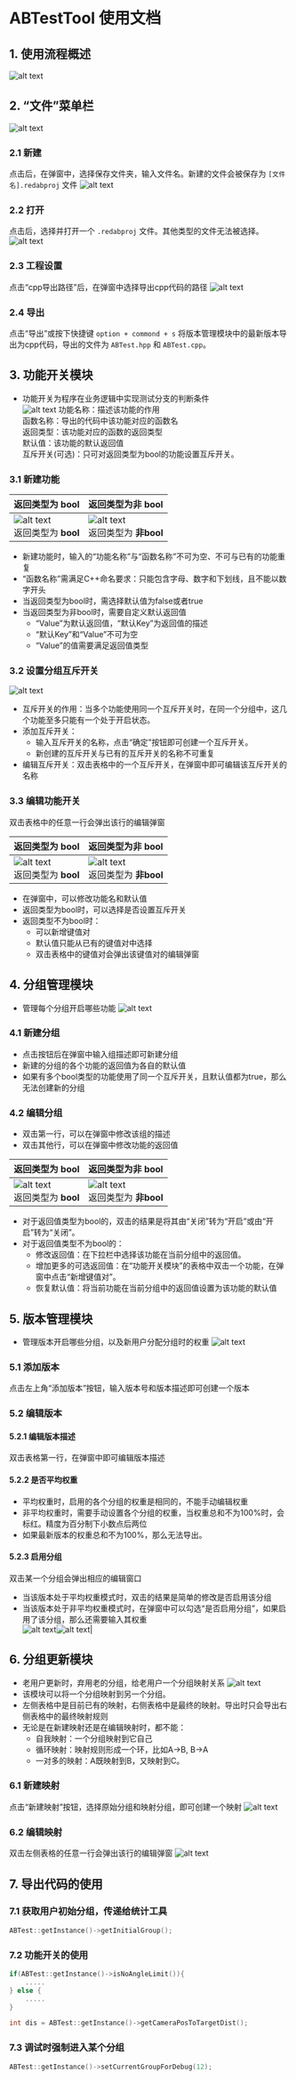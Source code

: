 # ABTestTool 使用文档

## 1. 使用流程概述
![alt text](image-1.png)
## 2. “文件”菜单栏
![alt text](image.png)
### 2.1 新建
点击后，在弹窗中，选择保存文件夹，输入文件名。新建的文件会被保存为 `[文件名].redabproj` 文件
![alt text](image-2.png)
### 2.2 打开
点击后，选择并打开一个 `.redabproj` 文件。其他类型的文件无法被选择。
![alt text](image-3.png)
### 2.3 工程设置
点击“cpp导出路径”后，在弹窗中选择导出cpp代码的路径
![alt text](image-4.png)
### 2.4 导出
点击“导出”或按下快捷键 `option + commond + s` 将版本管理模块中的最新版本导出为cpp代码，导出的文件为 `ABTest.hpp` 和 `ABTest.cpp`。

## 3. 功能开关模块
- 功能开关为程序在业务逻辑中实现测试分支的判断条件  
![alt text](image-5.png)
功能名称：描述该功能的作用  
函数名称：导出的代码中该功能对应的函数名  
返回类型：该功能对应的函数的返回类型  
默认值：该功能的默认返回值  
互斥开关(可选)：只可对返回类型为bool的功能设置互斥开关。  

### 3.1 新建功能
| 返回类型为 bool | 返回类型为非 bool |
| --------------- | ------------------ |
| ![alt text](image-6.png)<br/>返回类型为 **bool** | ![alt text](image-7.png)<br/>返回类型为 **非bool** |


- 新建功能时，输入的“功能名称”与“函数名称”不可为空、不可与已有的功能重复
- “函数名称”需满足C++命名要求：只能包含字母、数字和下划线，且不能以数字开头
- 当返回类型为bool时，需选择默认值为false或者true
- 当返回类型为非bool时，需要自定义默认返回值  
  - “Value”为默认返回值，“默认Key”为返回值的描述  
  - “默认Key”和“Value”不可为空  
  - “Value”的值需要满足返回值类型

### 3.2 设置分组互斥开关
![alt text](image-8.png)
- 互斥开关的作用：当多个功能使用同一个互斥开关时，在同一个分组中，这几个功能至多只能有一个处于开启状态。
- 添加互斥开关：  
  - 输入互斥开关的名称，点击“确定”按钮即可创建一个互斥开关。  
  - 新创建的互斥开关与已有的互斥开关的名称不可重复
- 编辑互斥开关：双击表格中的一个互斥开关，在弹窗中即可编辑该互斥开关的名称

### 3.3 编辑功能开关
双击表格中的任意一行会弹出该行的编辑弹窗  

| 返回类型为 bool | 返回类型为非 bool |
| --------------- | ------------------ |
| ![alt text](image-9.png)<br/>返回类型为 **bool** | ![alt text](image-10.png)<br/>返回类型为 **非bool** |

- 在弹窗中，可以修改功能名和默认值
- 返回类型为bool时，可以选择是否设置互斥开关
- 返回类型不为bool时：  
  - 可以新增键值对  
  - 默认值只能从已有的键值对中选择  
  - 双击表格中的键值对会弹出该键值对的编辑弹窗  

## 4. 分组管理模块
- 管理每个分组开启哪些功能
![alt text](image-11.png)
### 4.1 新建分组
- 点击按钮后在弹窗中输入组描述即可新建分组
- 新建的分组的各个功能的返回值为各自的默认值
- 如果有多个bool类型的功能使用了同一个互斥开关，且默认值都为true，那么无法创建新的分组

### 4.2 编辑分组
- 双击第一行，可以在弹窗中修改该组的描述
- 双击其他行，可以在弹窗中修改功能的返回值  

| 返回类型为 bool | 返回类型为非 bool |
| --------------- | ------------------ |
| ![alt text](image-12.png)<br/>返回类型为 **bool** | ![alt text](image-13.png)<br/>返回类型为 **非bool** |

- 对于返回值类型为bool的，双击的结果是将其由“关闭”转为“开启”或由“开启”转为“关闭”。
- 对于返回值类型不为bool的：  
  - 修改返回值：在下拉栏中选择该功能在当前分组中的返回值。  
  - 增加更多的可选返回值：在“功能开关模块”的表格中双击一个功能，在弹窗中点击“新增键值对”。  
  - 恢复默认值：将当前功能在当前分组中的返回值设置为该功能的默认值  

## 5. 版本管理模块
- 管理版本开启哪些分组，以及新用户分配分组时的权重
![alt text](image-14.png)
### 5.1 添加版本
点击左上角“添加版本”按钮，输入版本号和版本描述即可创建一个版本

### 5.2 编辑版本

#### 5.2.1 编辑版本描述
双击表格第一行，在弹窗中即可编辑版本描述

#### 5.2.2 是否平均权重
- 平均权重时，启用的各个分组的权重是相同的，不能手动编辑权重
- 非平均权重时，需要手动设置各个分组的权重，当权重总和不为100%时，会标红。精度为百分制下小数点后两位
- 如果最新版本的权重总和不为100%，那么无法导出。

#### 5.2.3 启用分组
双击某一个分组会弹出相应的编辑窗口  
- 当该版本处于平均权重模式时，双击的结果是简单的修改是否启用该分组  
- 当该版本处于非平均权重模式时，在弹窗中可以勾选“是否启用分组”，如果启用了该分组，那么还需要输入其权重  
![alt text](image-15.png)![alt text](image-16.png)|

## 6. 分组更新模块
- 老用户更新时，弃用老的分组，给老用户一个分组映射关系
![alt text](image-17.png)
- 该模块可以将一个分组映射到另一个分组。
- 左侧表格中是目前已有的映射，右侧表格中是最终的映射。导出时只会导出右侧表格中的最终映射规则
- 无论是在新建映射还是在编辑映射时，都不能：  
  - 自我映射：一个分组映射到它自己  
  - 循环映射：映射规则形成一个环，比如A->B, B->A  
  - 一对多的映射：A既映射到B，又映射到C。  

### 6.1 新建映射
点击“新建映射”按钮，选择原始分组和映射分组，即可创建一个映射
![alt text](image-18.png)
### 6.2 编辑映射
双击左侧表格的任意一行会弹出该行的编辑弹窗
![alt text](image-19.png)
## 7. 导出代码的使用

### 7.1 获取用户初始分组，传递给统计工具

```cpp
ABTest::getInstance()->getInitialGroup();
```

### 7.2 功能开关的使用

```cpp
if(ABTest::getInstance()->isNoAngleLimit()){
    .....
} else {
    .....
}
```

```cpp
int dis = ABTest::getInstance()->getCameraPosToTargetDist();
```

### 7.3 调试时强制进入某个分组

```cpp
ABTest::getInstance()->setCurrentGroupForDebug(12);
```